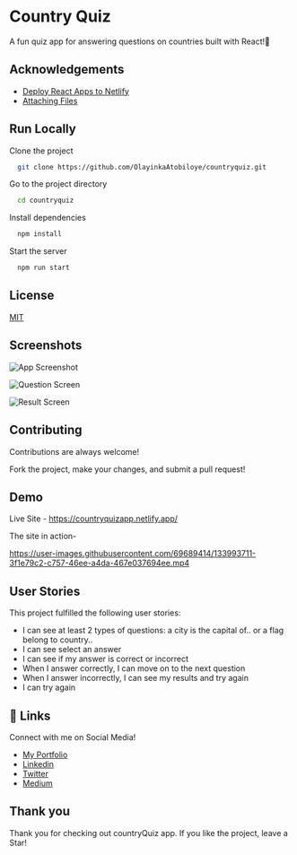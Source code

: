 # Country Quiz

A fun quiz app for answering questions on countries built with React!🤗

## Acknowledgements

 - [Deploy React Apps to Netlify](https://www.netlify.com/blog/2016/07/22/deploy-react-apps-in-less-than-30-seconds/)
 - [Attaching Files](https://docs.github.com/en/github/writing-on-github/working-with-advanced-formatting/attaching-files)


## Run Locally

Clone the project

```bash
  git clone https://github.com/OlayinkaAtobiloye/countryquiz.git
```

Go to the project directory

```bash
  cd countryquiz
```

Install dependencies

```bash
  npm install
```

Start the server

```bash
  npm run start
```

    
## License

[MIT](https://choosealicense.com/licenses/mit/)

  
## Screenshots


![App Screenshot](https://user-images.githubusercontent.com/69689414/133993247-88f18e05-9d3c-4952-814a-8c94d95934fd.JPG)

![Question Screen](https://user-images.githubusercontent.com/69689414/133993429-99ec7934-0dd4-473d-bb8c-931c49c72556.JPG)

![Result Screen](https://user-images.githubusercontent.com/69689414/133993306-b15188b6-f584-4ae0-ad49-65720b47522d.JPG)


## Contributing

Contributions are always welcome!

Fork the project, make your changes, and submit a pull request!


  
## Demo

Live Site - https://countryquizapp.netlify.app/



The site in action-

https://user-images.githubusercontent.com/69689414/133993711-3f1e79c2-c757-46ee-a4da-467e037694ee.mp4



<!-- https://user-images.githubusercontent.com/69689414/133993775-5c8bdcad-e8d6-437d-a66f-730f0960c2e9.mp4 -->


  
## User Stories

This project fulfilled the following user stories:

- I can see at least 2 types of questions: a city is the capital of.. or a flag belong to country..
- I can see select an answer
- I can see if my answer is correct or incorrect
- When I answer correctly, I can move on to the next question
- When I answer incorrectly, I can see my results and try again
- I can try again


  
## 🔗 Links

Connect with me on Social Media!

- [My Portfolio](https://olayinkaatobiloye.github.io/portfolio/)
- [Linkedin](https://www.linkedin.com/in/olayinkaatobiloye/)
- [Twitter](https://twitter.com/symplyciel)
- [Medium](https://medium.com/@hiqmatolayinka)

  
## Thank you

Thank you for checking out countryQuiz app. If you like the project, leave a Star!
  
